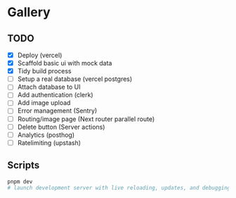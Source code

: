 # Gallery

## TODO

- [x] Deploy (vercel)
- [x] Scaffold basic ui with mock data
- [x] Tidy build process
- [ ] Setup a real database (vercel postgres)
- [ ] Attach database to UI
- [ ] Add authentication (clerk)
- [ ] Add image upload
- [ ] Error management (Sentry)
- [ ] Routing/image page (Next router parallel route)
- [ ] Delete button (Server actions)
- [ ] Analytics (posthog)
- [ ] Ratelimiting (upstash)

## Scripts

```bash
pnpm dev
# launch development server with live reloading, updates, and debugging.
```
